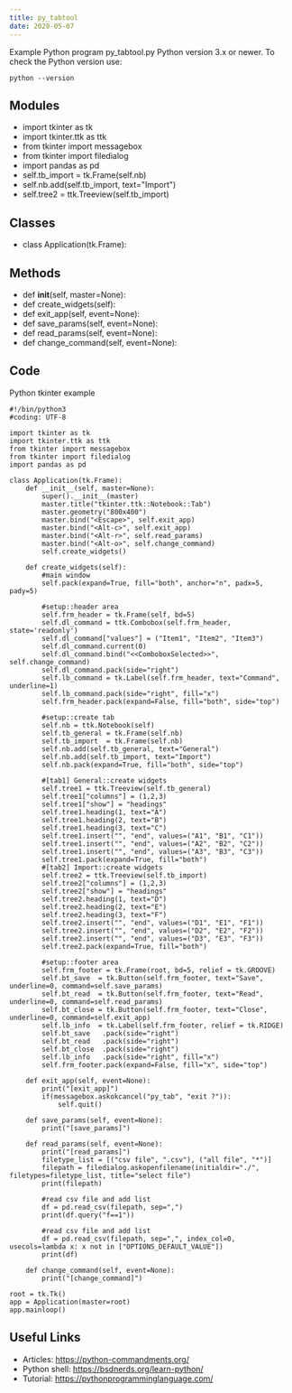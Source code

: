 ```yaml
---
title: py_tabtool
date: 2020-05-07
---
```

Example Python program py_tabtool.py
Python version 3.x or newer.
To check the Python version use:

    python --version

## Modules

* import tkinter as tk
* import tkinter.ttk as ttk
* from tkinter import messagebox
* from tkinter import filedialog
* import pandas as pd
* self.tb_import  = tk.Frame(self.nb)
* self.nb.add(self.tb_import, text="Import")
* self.tree2 = ttk.Treeview(self.tb_import)

## Classes

* class Application(tk.Frame):

## Methods

* def __init__(self, master=None):
* def create_widgets(self): 
* def exit_app(self, event=None):
* def save_params(self, event=None):
* def read_params(self, event=None):
* def change_command(self, event=None):

## Code

Python tkinter example

    #!/bin/python3
    #coding: UTF-8
    
    import tkinter as tk
    import tkinter.ttk as ttk
    from tkinter import messagebox
    from tkinter import filedialog
    import pandas as pd
    
    class Application(tk.Frame):
        def __init__(self, master=None):
            super().__init__(master)
            master.title("tkinter.ttk::Notebook::Tab")
            master.geometry("800x400")
            master.bind("<Escape>", self.exit_app)
            master.bind("<Alt-c>", self.exit_app)
            master.bind("<Alt-r>", self.read_params)
            master.bind("<Alt-o>", self.change_command)
            self.create_widgets()
    
        def create_widgets(self): 
            #main window
            self.pack(expand=True, fill="both", anchor="n", padx=5, pady=5)
    
            #setup::header area
            self.frm_header = tk.Frame(self, bd=5)
            self.dl_command = ttk.Combobox(self.frm_header, state='readonly')
            self.dl_command["values"] = ("Item1", "Item2", "Item3") 
            self.dl_command.current(0)
            self.dl_command.bind("<<ComboboxSelected>>", self.change_command)
            self.dl_command.pack(side="right") 
            self.lb_command = tk.Label(self.frm_header, text="Command", underline=1)
            self.lb_command.pack(side="right", fill="x") 
            self.frm_header.pack(expand=False, fill="both", side="top")
    
            #setup::create tab
            self.nb = ttk.Notebook(self)
            self.tb_general = tk.Frame(self.nb)
            self.tb_import  = tk.Frame(self.nb)
            self.nb.add(self.tb_general, text="General")
            self.nb.add(self.tb_import, text="Import")
            self.nb.pack(expand=True, fill="both", side="top")
    
            #[tab1] General::create widgets
            self.tree1 = ttk.Treeview(self.tb_general)
            self.tree1["columns"] = (1,2,3)
            self.tree1["show"] = "headings"
            self.tree1.heading(1, text="A")
            self.tree1.heading(2, text="B")
            self.tree1.heading(3, text="C")
            self.tree1.insert("", "end", values=("A1", "B1", "C1"))
            self.tree1.insert("", "end", values=("A2", "B2", "C2"))
            self.tree1.insert("", "end", values=("A3", "B3", "C3"))
            self.tree1.pack(expand=True, fill="both")
            #[tab2] Import::create widgets
            self.tree2 = ttk.Treeview(self.tb_import)
            self.tree2["columns"] = (1,2,3)
            self.tree2["show"] = "headings"
            self.tree2.heading(1, text="D")
            self.tree2.heading(2, text="E")
            self.tree2.heading(3, text="F")
            self.tree2.insert("", "end", values=("D1", "E1", "F1"))
            self.tree2.insert("", "end", values=("D2", "E2", "F2"))
            self.tree2.insert("", "end", values=("D3", "E3", "F3"))
            self.tree2.pack(expand=True, fill="both")
    
            #setup::footer area
            self.frm_footer = tk.Frame(root, bd=5, relief = tk.GROOVE)
            self.bt_save  = tk.Button(self.frm_footer, text="Save", underline=0, command=self.save_params)
            self.bt_read  = tk.Button(self.frm_footer, text="Read", underline=0, command=self.read_params)
            self.bt_close = tk.Button(self.frm_footer, text="Close", underline=0, command=self.exit_app)
            self.lb_info  = tk.Label(self.frm_footer, relief = tk.RIDGE)
            self.bt_save   .pack(side="right") 
            self.bt_read   .pack(side="right") 
            self.bt_close  .pack(side="right") 
            self.lb_info   .pack(side="right", fill="x") 
            self.frm_footer.pack(expand=False, fill="x", side="top")
    
        def exit_app(self, event=None):
            print("[exit_app]")
            if(messagebox.askokcancel("py_tab", "exit ?")):
                self.quit()
        
        def save_params(self, event=None):
            print("[save_params]")
        
        def read_params(self, event=None):
            print("[read_params]")
            filetype_list = [("csv file", ".csv"), ("all file", "*")]
            filepath = filedialog.askopenfilename(initialdir="./", filetypes=filetype_list, title="select file")
            print(filepath)
           
            #read csv file and add list 
            df = pd.read_csv(filepath, sep=",")
            print(df.query("f==1"))
          
            #read csv file and add list 
            df = pd.read_csv(filepath, sep=",", index_col=0, usecols=lambda x: x not in ["OPTIONS_DEFAULT_VALUE"])
            print(df)
    
        def change_command(self, event=None):
            print("[change_command]")
    
    root = tk.Tk()
    app = Application(master=root)
    app.mainloop() 
    

## Useful Links

- Articles: https://python-commandments.org/
- Python shell: https://bsdnerds.org/learn-python/
- Tutorial: https://pythonprogramminglanguage.com/
